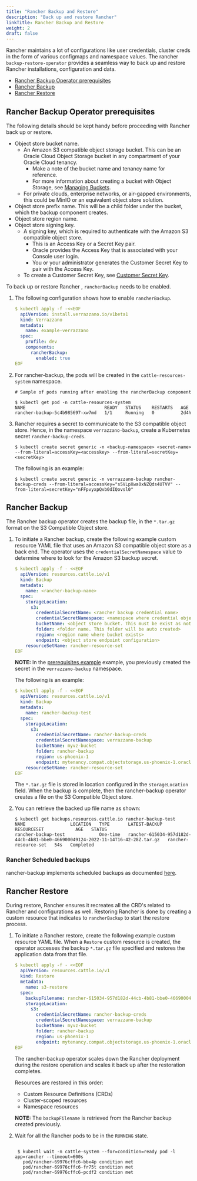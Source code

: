 ```yaml
---
title: "Rancher Backup and Restore"
description: "Back up and restore Rancher"
linkTitle: Rancher Backup and Restore
weight: 2
draft: false
---
```


Rancher maintains a lot of configurations like user credentials, cluster creds in the form of various configmaps and namespace values. The rancher `
backup-restore-operator` provides a seamless way to back up and restore Rancher installations, configuration and data.

- [Rancher Backup Operator prerequisites](#rancher-backup-operator-prerequisites)
- [Rancher Backup](#rancher-backup)
- [Rancher Restore](#rancher-restore)


## Rancher Backup Operator prerequisites

The following details should be kept handy before proceeding with Rancher back up or restore.

- Object store bucket name.
    - An Amazon S3 compatible object storage bucket. This can be an Oracle Cloud Object Storage bucket in any compartment of your Oracle Cloud tenancy.
        - Make a note of the bucket name and tenancy name for reference.
        - For more information about creating a bucket with Object Storage, see [Managing Buckets](https://docs.oracle.com/en-us/iaas/Content/Object/Tasks/managingbuckets.htm).
    - For private clouds, enterprise networks, or air-gapped environments, this could be MinIO or an equivalent object store solution.
- Object store prefix name. This will be a child folder under the bucket, which the backup component creates.
- Object store region name.
- Object store signing key.
    - A signing key, which is required to authenticate with the Amazon S3 compatible object store.
        - This is an Access Key or a Secret Key pair.
        - Oracle provides the Access Key that is associated with your Console user login.
        - You or your administrator generates the Customer Secret Key to pair with the Access Key.
    - To create a Customer Secret Key, see [Customer Secret Key](https://docs.oracle.com/en-us/iaas/Content/Identity/Tasks/managingcredentials.htm#create-secret-key).


To back up or restore Rancher , `rancherBackup` needs to be enabled.

1. The following configuration shows how to enable `rancherBackup`.

    ```yaml
    $ kubectl apply -f -<<EOF
      apiVersion: install.verrazzano.io/v1beta1
      kind: Verrazzano
      metadata:
        name: example-verrazzano
      spec:
        profile: dev
        components:    
          rancherBackup:
            enabled: true
    EOF
    ```

2. For rancher-backup, the pods will be created in the `cattle-resources-system` namespace.

    ```shell
    # Sample of pods running after enabling the rancherBackup component

    $ kubectl get pod -n cattle-resources-system
    NAME                              READY   STATUS    RESTARTS   AGE
    rancher-backup-5c4b985697-xw7md   1/1     Running   0          2d4h

    ```

3. Rancher requires a secret to communicate to the S3 compatible object store. Hence, in the namespace `verrazzano-backup`, create a Kubernetes secret `rancher-backup-creds`.

    ```shell
    $ kubectl create secret generic -n <backup-namespace> <secret-name> --from-literal=accessKey=<accesskey> --from-literal=secretKey=<secretKey>
    ```

    The following is an example:
    ```shell
    $ kubectl create secret generic -n verrazzano-backup rancher-backup-creds --from-literal=accessKey="s5VLpXwa0xNZQds4UTVV" --from-literal=secretKey="nFFpvyxpQvb0dIQovsl0"
    ```


## Rancher Backup

The Rancher backup operator creates the backup file, in the `*.tar.gz` format on the S3 Compatible Object store.

1. To initiate a Rancher backup, create the following example custom resource YAML file that uses an Amazon S3 compatible object store as a back end.
   The operator uses the `credentialSecretNamespace` value to determine where to look for the Amazon S3 backup secret.

    ```yaml
    $ kubectl apply -f - <<EOF
      apiVersion: resources.cattle.io/v1
      kind: Backup
      metadata:
        name: <rancher-backup-name>
      spec:
        storageLocation:
          s3:
            credentialSecretName: <rancher backup credential name>
            credentialSecretNamespace: <namespace where credential object was created>
            bucketName: <object store bucket. This must be exist as noted in pre-requisites section>
            folder: <folder name. This folder will be auto created>
            region: <region name where bucket exists>
            endpoint: <object store endpoint configuration>
        resourceSetName: rancher-resource-set
    EOF
    ```

    **NOTE:** In the [prerequisites example](#rancher-backup-operator-prerequisites) example, you previously created the secret in the `verrazzano-backup` namespace.

    The following is an example:

    ```yaml
    $ kubectl apply -f - <<EOF
      apiVersion: resources.cattle.io/v1
      kind: Backup
      metadata:
        name: rancher-backup-test
      spec:
        storageLocation:
          s3:
            credentialSecretName: rancher-backup-creds
            credentialSecretNamespace: verrazzano-backup
            bucketName: myvz-bucket
            folder: rancher-backup
            region: us-phoenix-1
            endpoint: mytenancy.compat.objectstorage.us-phoenix-1.oraclecloud.com
        resourceSetName: rancher-resource-set
    EOF
    ```

    The `*.tar.gz` file is stored in location configured in the `storageLocation` field.
    When the backup is complete, then the rancher-backup operator creates a file on the S3 Compatible Object store.

2. You can retrieve the backed up file name as shown:

    ```shell
    $ kubectl get backups.resources.cattle.io rancher-backup-test
    NAME                 LOCATION   TYPE       LATEST-BACKUP                                                                     RESOURCESET            AGE   STATUS
    rancher-backup-test             One-time   rancher-615034-957d182d-44cb-4b81-bbe0-466900049124-2022-11-14T16-42-28Z.tar.gz   rancher-resource-set   54s   Completed
    ```

### Rancher Scheduled backups

rancher-backup implements scheduled backups as documented [here](https://rancher.com/docs/rancher/v2.5/en/backups/configuration/backup-config/).  


## Rancher Restore

During restore, Rancher ensures it recreates all the CRD's related to Rancher and configurations as well.
Restoring Rancher is done by creating a custom resource that indicates to `rancherBackup` to start the restore process.

1. To initiate a Rancher restore, create the following example custom resource YAML file.
   When a `Restore` custom resource is created, the operator accesses the backup `*.tar.gz` file specified and restores the application data from that file.


   ```yaml
   $ kubectl apply -f - <<EOF
     apiVersion: resources.cattle.io/v1
     kind: Restore
     metadata:
       name: s3-restore
     spec:
       backupFilename: rancher-615034-957d182d-44cb-4b81-bbe0-466900049124-2022-11-14T16-42-28Z.tar.gz
       storageLocation:
         s3:
           credentialSecretName: rancher-backup-creds
           credentialSecretNamespace: verrazzano-backup
           bucketName: myvz-bucket
           folder: rancher-backup
           region: us-phoenix-1
           endpoint: mytenancy.compat.objectstorage.us-phoenix-1.oraclecloud.com
   EOF
   ```

   The rancher-backup operator scales down the Rancher deployment during the restore operation and scales it back up after the restoration completes.

   Resources are restored in this order:
   - Custom Resource Definitions (CRDs)
   - Cluster-scoped resources
   - Namespace resources

   **NOTE:** The `backupFilename` is retrieved from the Rancher backup created previously.

2. Wait for all the Rancher pods to be in the `RUNNING` state.

   ```shell

    $ kubectl wait -n cattle-system --for=condition=ready pod -l app=rancher --timeout=600s
      pod/rancher-69976cffc6-bbx4p condition met
      pod/rancher-69976cffc6-fr75t condition met
      pod/rancher-69976cffc6-pcdf2 condition met
    ```
